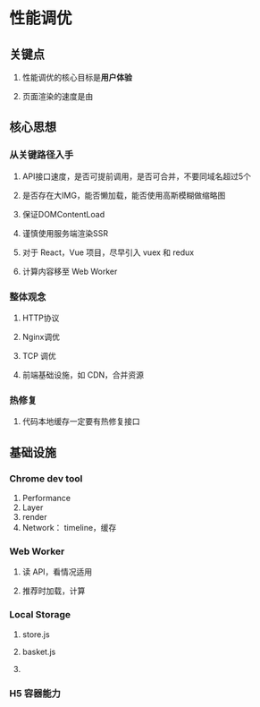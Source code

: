 # 性能调优

## 关键点

1. 性能调优的核心目标是**用户体验**

2. 页面渲染的速度是由

## 核心思想

### 从关键路径入手

1. API接口速度，是否可提前调用，是否可合并，不要同域名超过5个

2. 是否存在大IMG，能否懒加载，能否使用高斯模糊做缩略图

3. 保证DOMContentLoad

4. 谨慎使用服务端渲染SSR

5. 对于 React，Vue 项目，尽早引入 vuex 和 redux

6. 计算内容移至 Web Worker

### 整体观念

1. HTTP协议

2. Nginx调优

3. TCP 调优

4. 前端基础设施，如 CDN，合并资源

### 热修复

1. 代码本地缓存一定要有热修复接口

## 基础设施

### Chrome dev tool

1. Performance
2. Layer
3. render
4. Network： timeline，缓存

### Web Worker

1. 读 API，看情况适用

2. 推荐时加载，计算

### Local Storage

1. store.js

2. basket.js

3. 

### H5 容器能力



